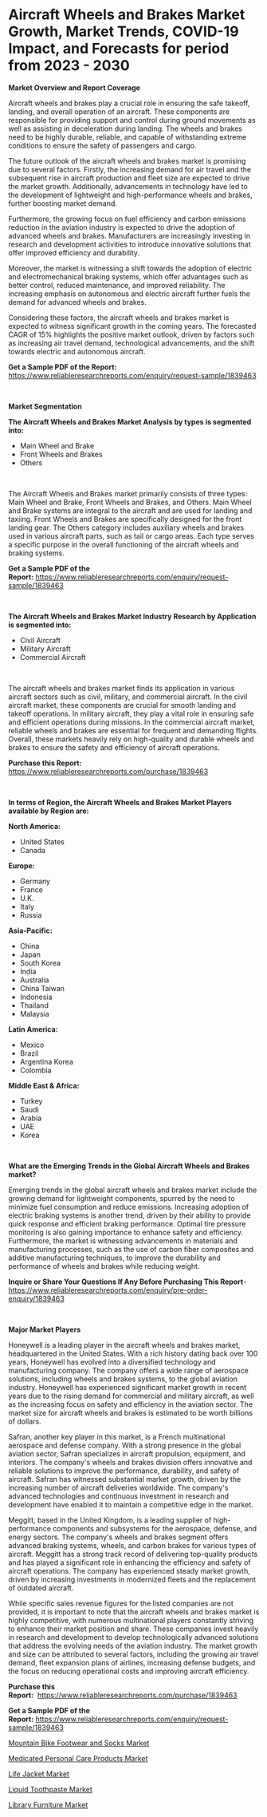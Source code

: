 <p><h1>Aircraft Wheels and Brakes Market Growth, Market Trends, COVID-19 Impact, and Forecasts for period from 2023 - 2030</h1></p><p><strong>Market Overview and Report Coverage</strong></p>
<p><p>Aircraft wheels and brakes play a crucial role in ensuring the safe takeoff, landing, and overall operation of an aircraft. These components are responsible for providing support and control during ground movements as well as assisting in deceleration during landing. The wheels and brakes need to be highly durable, reliable, and capable of withstanding extreme conditions to ensure the safety of passengers and cargo.</p><p>The future outlook of the aircraft wheels and brakes market is promising due to several factors. Firstly, the increasing demand for air travel and the subsequent rise in aircraft production and fleet size are expected to drive the market growth. Additionally, advancements in technology have led to the development of lightweight and high-performance wheels and brakes, further boosting market demand.</p><p>Furthermore, the growing focus on fuel efficiency and carbon emissions reduction in the aviation industry is expected to drive the adoption of advanced wheels and brakes. Manufacturers are increasingly investing in research and development activities to introduce innovative solutions that offer improved efficiency and durability.</p><p>Moreover, the market is witnessing a shift towards the adoption of electric and electromechanical braking systems, which offer advantages such as better control, reduced maintenance, and improved reliability. The increasing emphasis on autonomous and electric aircraft further fuels the demand for advanced wheels and brakes.</p><p>Considering these factors, the aircraft wheels and brakes market is expected to witness significant growth in the coming years. The forecasted CAGR of 15% highlights the positive market outlook, driven by factors such as increasing air travel demand, technological advancements, and the shift towards electric and autonomous aircraft.</p></p>
<p><strong>Get a Sample PDF of the Report:</strong> <a href="https://www.reliableresearchreports.com/enquiry/request-sample/1839463">https://www.reliableresearchreports.com/enquiry/request-sample/1839463</a></p>
<p>&nbsp;</p>
<p><strong>Market Segmentation</strong></p>
<p><strong>The Aircraft Wheels and Brakes Market Analysis by types is segmented into:</strong></p>
<p><ul><li>Main Wheel and Brake</li><li>Front Wheels and Brakes</li><li>Others</li></ul></p>
<p>&nbsp;</p>
<p><p>The Aircraft Wheels and Brakes market primarily consists of three types: Main Wheel and Brake, Front Wheels and Brakes, and Others. Main Wheel and Brake systems are integral to the aircraft and are used for landing and taxiing. Front Wheels and Brakes are specifically designed for the front landing gear. The Others category includes auxiliary wheels and brakes used in various aircraft parts, such as tail or cargo areas. Each type serves a specific purpose in the overall functioning of the aircraft wheels and braking systems.</p></p>
<p><strong>Get a Sample PDF of the Report:</strong>&nbsp;<a href="https://www.reliableresearchreports.com/enquiry/request-sample/1839463">https://www.reliableresearchreports.com/enquiry/request-sample/1839463</a></p>
<p>&nbsp;</p>
<p><strong>The Aircraft Wheels and Brakes Market Industry Research by Application is segmented into:</strong></p>
<p><ul><li>Civil Aircraft</li><li>Military Aircraft</li><li>Commercial Aircraft</li></ul></p>
<p>&nbsp;</p>
<p><p>The aircraft wheels and brakes market finds its application in various aircraft sectors such as civil, military, and commercial aircraft. In the civil aircraft market, these components are crucial for smooth landing and takeoff operations. In military aircraft, they play a vital role in ensuring safe and efficient operations during missions. In the commercial aircraft market, reliable wheels and brakes are essential for frequent and demanding flights. Overall, these markets heavily rely on high-quality and durable wheels and brakes to ensure the safety and efficiency of aircraft operations.</p></p>
<p><strong>Purchase this Report:</strong>&nbsp; <a href="https://www.reliableresearchreports.com/purchase/1839463">https://www.reliableresearchreports.com/purchase/1839463</a></p>
<p>&nbsp;</p>
<p><strong>In terms of Region, the Aircraft Wheels and Brakes Market Players available by Region are:</strong></p>
<p>
    <p> <strong> North America: </strong>
        <ul>
            <li>United States</li>
            <li>Canada</li>
        </ul>
        </p> 
    <p> <strong> Europe: </strong>
        <ul>
            <li>Germany</li>
            <li>France</li>
            <li>U.K.</li>
            <li>Italy</li>
            <li>Russia</li>
        </ul>
        </p> 
    <p> <strong> Asia-Pacific: </strong>
        <ul>
            <li>China</li>
            <li>Japan</li>
            <li>South Korea</li>
            <li>India</li>
            <li>Australia</li>
            <li>China Taiwan</li>
            <li>Indonesia</li>
            <li>Thailand</li>
            <li>Malaysia</li>
        </ul>
        </p> 
    <p> <strong> Latin America: </strong>
        <ul>
            <li>Mexico</li>
            <li>Brazil</li>
            <li>Argentina Korea</li>
            <li>Colombia</li>
        </ul>
        </p> 
    <p> <strong> Middle East & Africa: </strong>
        <ul>
            <li>Turkey</li>
            <li>Saudi</li>
            <li>Arabia</li>
            <li>UAE</li>
            <li>Korea</li>
        </ul>
    </p>
    </p>
<p>&nbsp;</p>
<p><strong>What are the Emerging Trends in the Global Aircraft Wheels and Brakes market?</strong></p>
<p><p>Emerging trends in the global aircraft wheels and brakes market include the growing demand for lightweight components, spurred by the need to minimize fuel consumption and reduce emissions. Increasing adoption of electric braking systems is another trend, driven by their ability to provide quick response and efficient braking performance. Optimal tire pressure monitoring is also gaining importance to enhance safety and efficiency. Furthermore, the market is witnessing advancements in materials and manufacturing processes, such as the use of carbon fiber composites and additive manufacturing techniques, to improve the durability and performance of wheels and brakes while reducing weight.</p></p>
<p><strong>Inquire or Share Your Questions If Any Before Purchasing This Report</strong>- <a href="https://www.reliableresearchreports.com/enquiry/pre-order-enquiry/1839463">https://www.reliableresearchreports.com/enquiry/pre-order-enquiry/1839463</a></p>
<p>&nbsp;</p>
<p><strong>Major Market Players</strong></p>
<p><p>Honeywell is a leading player in the aircraft wheels and brakes market, headquartered in the United States. With a rich history dating back over 100 years, Honeywell has evolved into a diversified technology and manufacturing company. The company offers a wide range of aerospace solutions, including wheels and brakes systems, to the global aviation industry. Honeywell has experienced significant market growth in recent years due to the rising demand for commercial and military aircraft, as well as the increasing focus on safety and efficiency in the aviation sector. The market size for aircraft wheels and brakes is estimated to be worth billions of dollars.</p><p>Safran, another key player in this market, is a French multinational aerospace and defense company. With a strong presence in the global aviation sector, Safran specializes in aircraft propulsion, equipment, and interiors. The company's wheels and brakes division offers innovative and reliable solutions to improve the performance, durability, and safety of aircraft. Safran has witnessed substantial market growth, driven by the increasing number of aircraft deliveries worldwide. The company's advanced technologies and continuous investment in research and development have enabled it to maintain a competitive edge in the market.</p><p>Meggitt, based in the United Kingdom, is a leading supplier of high-performance components and subsystems for the aerospace, defense, and energy sectors. The company's wheels and brakes segment offers advanced braking systems, wheels, and carbon brakes for various types of aircraft. Meggitt has a strong track record of delivering top-quality products and has played a significant role in enhancing the efficiency and safety of aircraft operations. The company has experienced steady market growth, driven by increasing investments in modernized fleets and the replacement of outdated aircraft.</p><p>While specific sales revenue figures for the listed companies are not provided, it is important to note that the aircraft wheels and brakes market is highly competitive, with numerous multinational players constantly striving to enhance their market position and share. These companies invest heavily in research and development to develop technologically advanced solutions that address the evolving needs of the aviation industry. The market growth and size can be attributed to several factors, including the growing air travel demand, fleet expansion plans of airlines, increasing defense budgets, and the focus on reducing operational costs and improving aircraft efficiency.</p></p>
<p><strong>Purchase this Report:</strong>&nbsp;&nbsp;<a href="https://www.reliableresearchreports.com/purchase/1839463">https://www.reliableresearchreports.com/purchase/1839463</a></p>
<p></p>
<p><strong>Get a Sample PDF of the Report:</strong>&nbsp;<a href="https://www.reliableresearchreports.com/enquiry/request-sample/1839463">https://www.reliableresearchreports.com/enquiry/request-sample/1839463</a></p>
<p><p><a href="https://medium.com/@luispacocha/mountain-bike-footwear-and-socks-market-analysis-its-cagr-market-segmentation-and-global-industry-35e317d52fbe">Mountain Bike Footwear and Socks Market</a></p><p><a href="https://medium.com/@yvettelesch/medicated-personal-care-products-market-size-market-outlook-and-market-forecast-2023-to-2030-e3945b6d1cf4">Medicated Personal Care Products Market</a></p><p><a href="https://medium.com/@aliciahaley1989/analyzing-life-jacket-market-global-industry-perspective-and-forecast-2023-to-2030-ccb1e3a77e90">Life Jacket Market</a></p><p><a href="https://medium.com/@marlonblick/liquid-toothpaste-market-insights-into-market-cagr-market-trends-and-growth-strategies-8f2a19f1dc71">Liquid Toothpaste Market</a></p><p><a href="https://medium.com/@jazminjones30/library-furniture-market-outlook-industry-overview-and-forecast-2023-to-2030-42e7a18d2353">Library Furniture Market</a></p></p>